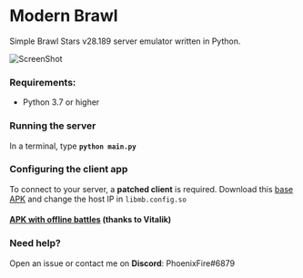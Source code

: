 # Modern Brawl

Simple Brawl Stars v28.189 server emulator written in Python.

![ScreenShot](https://cdn.discordapp.com/attachments/817282221177569332/817717138256560188/Screenshot_20210306-131235_Modern_Brawl.jpg) 

### Requirements:
- Python 3.7 or higher

### Running the server
In a terminal, type __`python main.py`__

### Configuring the client app
To connect to your server, a **patched client** is required. 
Download this [base APK](https://mega.nz/file/mW4lTCIB#jfmOB1hxkXF-RExTV2O1YbK6Sn6gn5mWI_9tUYJTFhw) and change the host IP in `libmb.config.so`

#### [APK with offline battles](https://mega.nz/file/aCoz2aZZ#b4hJPUNnY_dikGuUmJO3ttJfMmwQOetSDlxrg-1_kZc) (thanks to Vitalik)

### Need help?
Open an issue or contact me on **Discord**: PhoenixFire#6879
